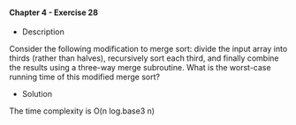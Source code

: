#### Chapter 4 - Exercise 28

* Description

Consider the following modification to merge sort: divide the input array
into thirds (rather than halves), recursively sort each third, and finally combine
the results using a three-way merge subroutine. What is the worst-case running
time of this modified merge sort?

* Solution

The time complexity is O(n log.base3 n)